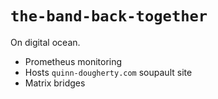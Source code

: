# `the-band-back-together`

On digital ocean.

- Prometheus monitoring
- Hosts `quinn-dougherty.com` soupault site
- Matrix bridges
